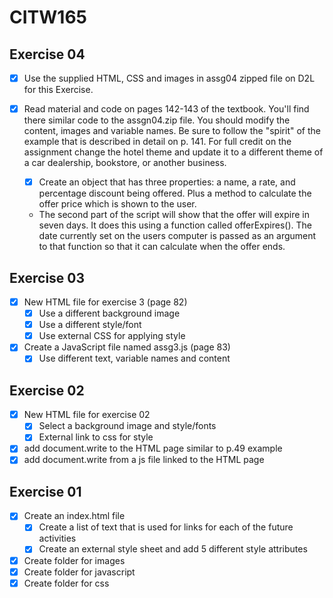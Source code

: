 # CITW165

## Exercise 04

- [x] Use the supplied HTML, CSS and images in assg04 zipped file on D2L for this Exercise.
- [x] Read material and code on pages 142-143 of the textbook. You'll find there similar code to the assgn04.zip file. You should modify the content, images and variable names. Be sure to follow the "spirit" of the example that is described in detail on p. 141. For full credit on the assignment change the hotel theme and update it to a different theme of a car dealership, bookstore, or another business.

  - [x] Create an object that has three properties: a name, a rate, and percentage discount being offered. Plus a method to calculate the offer price which is shown to the user.

  - The second part of the script will show that the offer will expire in seven days. It does this using a function called offerExpires(). The date currently set on the users computer is passed as an argument to that function so that it can calculate when the offer ends.

## Exercise 03

- [x] New HTML file for exercise 3 (page 82)
  - [x] Use a different background image
  - [x] Use a different style/font
  - [x] Use external CSS for applying style
- [x] Create a JavaScript file named assg3.js (page 83)
  - [x] Use different text, variable names and content

## Exercise 02

- [x] New HTML file for exercise 02
  - [x] Select a background image and style/fonts
  - [x] External link to css for style
- [x] add document.write to the HTML page similar to p.49 example
- [x] add document.write from a js file linked to the HTML page

## Exercise 01

- [x] Create an index.html file
  - [x] Create a list of text that is used for links for each of the future activities
  - [x] Create an external style sheet and add 5 different style attributes
- [x] Create folder for images
- [x] Create folder for javascript
- [x] Create folder for css
